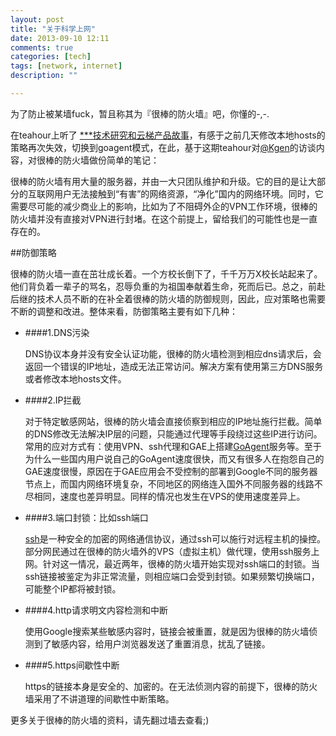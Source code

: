 ```yaml
---
layout: post
title: "关于科学上网"
date: 2013-09-10 12:11
comments: true
categories: [tech]
tags: [network, internet]
description: ""

---
```


为了防止被某墙fuck，暂且称其为『很棒的防火墙』吧，你懂的-,-.

在teahour上听了 [***技术研究和云梯产品故事](http://teahour.fm/2013/07/09/gfw-and-vpncloud.html)，有感于之前几天修改本地hosts的策略再次失效，切换到goagent模式，在此，基于这期teahour对[@Kgen](https://twitter.com/kgen)的访谈内容，对很棒的防火墙做份简单的笔记：

很棒的防火墙有用大量的服务器，并由一大只团队维护和升级。它的目的是让大部分的互联网用户无法接触到“有害”的网络资源，“净化”国内的网络环境。同时，它需要尽可能的减少商业上的影响，比如为了不阻碍外企的VPN工作环境，很棒的防火墙并没有直接对VPN进行封堵。在这个前提上，留给我们的可能性也是一直存在的。

##防御策略

很棒的防火墙一直在茁壮成长着。一个方校长倒下了，千千万万X校长站起来了。他们背负着一辈子的骂名，忍辱负重的为祖国奉献着生命，死而后已。总之，前赴后继的技术人员不断的在补全着很棒的防火墙的防御规则，因此，应对策略也需要不断的调整和改进。整体来看，防御策略主要有如下几种：

* ####1.DNS污染

	DNS协议本身并没有安全认证功能，很棒的防火墙检测到相应dns请求后，会返回一个错误的IP地址，造成无法正常访问。解决方案有使用第三方DNS服务或者修改本地hosts文件。

* ####2.IP拦截

	对于特定敏感网站，很棒的防火墙会直接侦察到相应的IP地址施行拦截。简单的DNS修改无法解决IP层的问题，只能通过代理等手段绕过这些IP进行访问。常用的应对方式有：使用VPN、ssh代理和GAE上搭建[GoAgent](http://zhoudemin.com/goagent.html)服务等。至于为什么一些国内用户说自己的GoAgent速度很快，而又有很多人在抱怨自己的GAE速度很慢，原因在于GAE应用会不受控制的部署到Google不同的服务器节点上，而国内网络环境复杂，不同地区的网络连入国外不同服务器的线路不尽相同，速度也差异明显。同样的情况也发生在VPS的使用速度差异上。
<!--more-->

* ####3.端口封锁：比如ssh端口

	[ssh](http://biaobiaoqi.me/blog/2013/04/19/use-ssh/)是一种安全的加密的网络通信协议，通过ssh可以施行对远程主机的操控。部分网民通过在很棒的防火墙外的VPS（虚拟主机）做代理，使用ssh服务上网。针对这一情况，最近两年，很棒的防火墙开始实现对ssh端口的封锁。当ssh链接被鉴定为非正常流量，则相应端口会受到封锁。如果频繁切换端口，可能整个IP都将被封锁。


* ####4.http请求明文内容检测和中断

	使用Google搜索某些敏感内容时，链接会被重置，就是因为很棒的防火墙侦测到了敏感内容，给用户浏览器发送了重置消息，扰乱了链接。


* ####5.https间歇性中断

	https的链接本身是安全的、加密的。在无法侦测内容的前提下，很棒的防火墙采用了不讲道理的间歇性中断策略。


更多关于很棒的防火墙的资料，请先翻过墙去查看;)